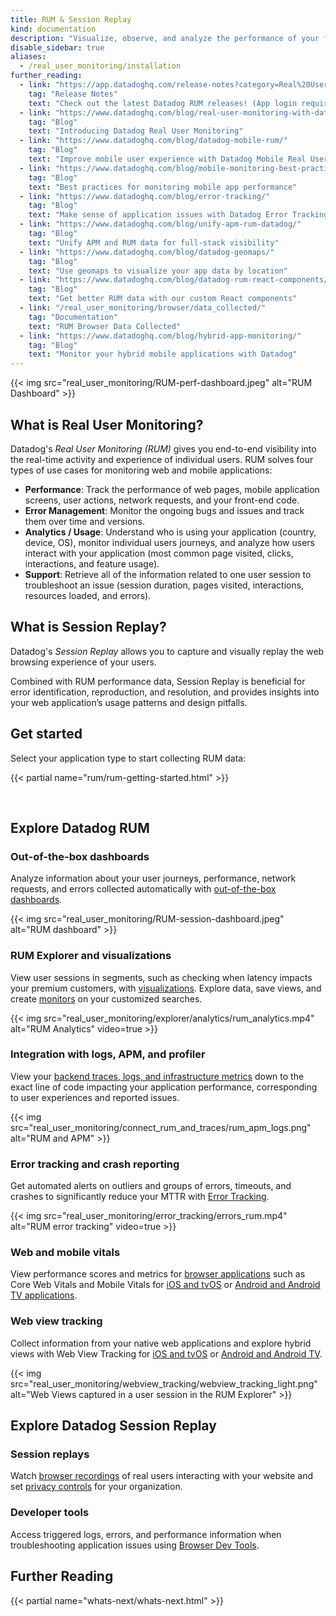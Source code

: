 ```yaml
---
title: RUM & Session Replay
kind: documentation
description: "Visualize, observe, and analyze the performance of your front-end applications as seen by your users."
disable_sidebar: true
aliases:
  - /real_user_monitoring/installation
further_reading:
  - link: "https://app.datadoghq.com/release-notes?category=Real%20User%20Monitoring"
    tag: "Release Notes"
    text: "Check out the latest Datadog RUM releases! (App login required)."
  - link: "https://www.datadoghq.com/blog/real-user-monitoring-with-datadog/"
    tag: "Blog"
    text: "Introducing Datadog Real User Monitoring"
  - link: "https://www.datadoghq.com/blog/datadog-mobile-rum/"
    tag: "Blog"
    text: "Improve mobile user experience with Datadog Mobile Real User Monitoring"
  - link: "https://www.datadoghq.com/blog/mobile-monitoring-best-practices/"
    tag: "Blog"
    text: "Best practices for monitoring mobile app performance"
  - link: "https://www.datadoghq.com/blog/error-tracking/"
    tag: "Blog"
    text: "Make sense of application issues with Datadog Error Tracking"
  - link: "https://www.datadoghq.com/blog/unify-apm-rum-datadog/"
    tag: "Blog"
    text: "Unify APM and RUM data for full-stack visibility"
  - link: "https://www.datadoghq.com/blog/datadog-geomaps/"
    tag: "Blog"
    text: "Use geomaps to visualize your app data by location"
  - link: "https://www.datadoghq.com/blog/datadog-rum-react-components/#tune-up-your-react-data-collection"
    tag: "Blog"
    text: "Get better RUM data with our custom React components"
  - link: "/real_user_monitoring/browser/data_collected/"
    tag: "Documentation"
    text: "RUM Browser Data Collected"
  - link: "https://www.datadoghq.com/blog/hybrid-app-monitoring/"
    tag: "Blog"
    text: "Monitor your hybrid mobile applications with Datadog"
---
```


{{< img src="real_user_monitoring/RUM-perf-dashboard.jpeg" alt="RUM Dashboard" >}}

## What is Real User Monitoring?

Datadog's *Real User Monitoring (RUM)* gives you end-to-end visibility into the real-time activity and experience of individual users. RUM solves four types of use cases for monitoring web and mobile applications:

* **Performance**: Track the performance of web pages, mobile application screens, user actions, network requests, and your front-end code.
* **Error Management**: Monitor the ongoing bugs and issues and track them over time and versions.
* **Analytics / Usage**: Understand who is using your application (country, device, OS), monitor individual users journeys, and analyze how users interact with your application (most common page visited, clicks, interactions, and feature usage).
* **Support**: Retrieve all of the information related to one user session to troubleshoot an issue (session duration, pages visited, interactions, resources loaded, and errors).

## What is Session Replay?

Datadog's *Session Replay* allows you to capture and visually replay the web browsing experience of your users.

Combined with RUM performance data, Session Replay is beneficial for error identification, reproduction, and resolution, and provides insights into your web application’s usage patterns and design pitfalls.

## Get started

Select your application type to start collecting RUM data:

{{< partial name="rum/rum-getting-started.html" >}}

</br>

## Explore Datadog RUM

### Out-of-the-box dashboards

Analyze information about your user journeys, performance, network requests, and errors collected automatically with [out-of-the-box dashboards][1].

{{< img src="real_user_monitoring/RUM-session-dashboard.jpeg" alt="RUM dashboard" >}}

### RUM Explorer and visualizations

View user sessions in segments, such as checking when latency impacts your premium customers, with [visualizations][2]. Explore data, save views, and create [monitors][3] on your customized searches.

{{< img src="real_user_monitoring/explorer/analytics/rum_analytics.mp4" alt="RUM Analytics" video=true >}}

### Integration with logs, APM, and profiler

View your [backend traces, logs, and infrastructure metrics][4] down to the exact line of code impacting your application performance, corresponding to user experiences and reported issues.

{{< img src="real_user_monitoring/connect_rum_and_traces/rum_apm_logs.png" alt="RUM and APM" >}}

### Error tracking and crash reporting

Get automated alerts on outliers and groups of errors, timeouts, and crashes to significantly reduce your MTTR with [Error Tracking][5]. 

{{< img src="real_user_monitoring/error_tracking/errors_rum.mp4" alt="RUM error tracking" video=true >}}

### Web and mobile vitals

View performance scores and metrics for [browser applications][6] such as Core Web Vitals and Mobile Vitals for [iOS and tvOS][7] or [Android and Android TV applications][8].

### Web view tracking

Collect information from your native web applications and explore hybrid views with Web View Tracking for [iOS and tvOS][9] or [Android and Android TV][10].

{{< img src="real_user_monitoring/webview_tracking/webview_tracking_light.png" alt="Web Views captured in a user session in the RUM Explorer" >}}

## Explore Datadog Session Replay

### Session replays

Watch [browser recordings][11] of real users interacting with your website and set [privacy controls][12] for your organization.

### Developer tools

Access triggered logs, errors, and performance information when troubleshooting application issues using [Browser Dev Tools][13].

## Further Reading

{{< partial name="whats-next/whats-next.html" >}}

[1]: /real_user_monitoring/dashboards/
[2]: /real_user_monitoring/explorer/visualize/
[3]: /monitors/create/types/real_user_monitoring/
[4]: /real_user_monitoring/connect_rum_and_traces/
[5]: /real_user_monitoring/error_tracking/
[6]: /real_user_monitoring/browser/monitoring_page_performance/#core-web-vitals
[7]: /real_user_monitoring/ios/mobile_vitals/
[8]: /real_user_monitoring/android/mobile_vitals/
[9]: /real_user_monitoring/ios/web_view_tracking/
[10]: /real_user_monitoring/android/web_view_tracking/
[11]: /real_user_monitoring/session_replay/
[12]: /real_user_monitoring/session_replay/privacy_options/
[13]: /real_user_monitoring/session_replay/developer_tools/
